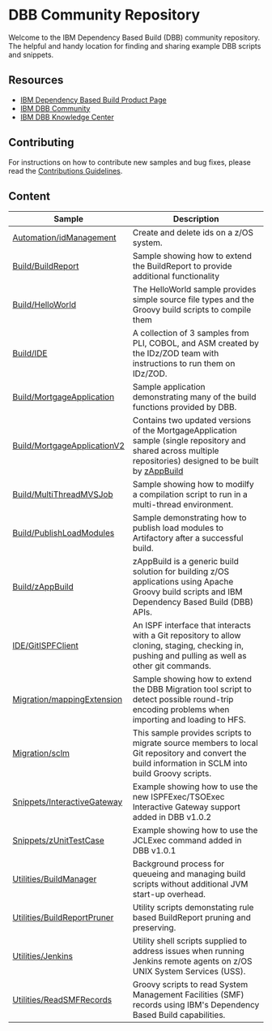 # DBB Community Repository
Welcome to the IBM Dependency Based Build (DBB) community repository. The helpful and handy location for finding and sharing example DBB scripts and snippets.

## Resources
* [IBM Dependency Based Build Product Page](https://developer.ibm.com/mainframe/products/ibm-dependency-based-build/)
* [IBM DBB Community](https://www.ibm.com/developerworks/community/groups/service/html/communitystart?communityUuid=eb5571db-e187-47c1-bd64-d5da2bd73e73)
* [IBM DBB Knowledge Center](https://www.ibm.com/support/knowledgecenter/SS6T76_1.0.2/welcome.html)

## Contributing
For instructions on how to contribute new samples and bug fixes, please read the [Contributions Guidelines](CONTRIBUTIONS.md).

## Content
Sample | Description
--- | ---
[Automation/idManagement](Automation/idManagement) | Create and delete ids on a z/OS system.
[Build/BuildReport](Build/BuildReport) | Sample showing how to extend the BuildReport to provide additional functionality
[Build/HelloWorld](Build/HelloWorld) | The HelloWorld sample provides simple source file types and the Groovy build scripts to compile them
[Build/IDE](Build/IDE) | A collection of 3 samples from PLI, COBOL, and ASM created by the IDz/ZOD team with instructions to run them on IDz/ZOD.
[Build/MortgageApplication](Build/MortgageApplication) | Sample application demonstrating many of the  build functions provided by DBB.
[Build/MortgageApplicationV2](Build/MortgageApplicationV2) | Contains two updated versions of the MortgageApplication sample (single repository and shared across multiple repositories) designed to be built by [zAppBuild](Build/zAppBuild)
[Build/MultiThreadMVSJob](Build/MultiThreadMVSJob) | Sample showing how to modilfy a compilation script to run in a multi-thread environment.
[Build/PublishLoadModules](Build/PublishLoadModules) | Sample demonstrating how to publish load modules to Artifactory after a successful build.
[Build/zAppBuild](Build/zAppBuild) | zAppBuild is a generic build solution for building z/OS applications using Apache Groovy build scripts and IBM Dependency Based Build (DBB) APIs. 
[IDE/GitISPFClient](IDE/GitISPFClient) | An ISPF interface that interacts with a Git repository to allow cloning, staging, checking in, pushing and pulling as well as other git commands.
[Migration/mappingExtension](Migration/mappingExtension) | Sample showing how to extend the DBB Migration tool script to detect possible round-trip encoding problems when importing and loading to HFS.
[Migration/sclm](Migration/sclm) | This sample provides scripts to migrate source members to local Git repository and convert the build information in SCLM into build Groovy scripts.
[Snippets/InteractiveGateway](nippets/InteractiveGateway) | Example showing how to use the new ISPFExec/TSOExec Interactive Gateway support added in DBB v1.0.2
[Snippets/zUnitTestCase](Snippets/zUnitTestCase) | Example showing how to use the JCLExec command added in DBB v1.0.1
[Utilities/BuildManager](Utilities/BuildManager) | Background process for queueing and managing build scripts without additional JVM start-up overhead.
[Utilities/BuildReportPruner](Utilities/BuildReportPruner) | Utility scripts demonstating rule based BuildReport pruning and preserving.
[Utilities/Jenkins](Utilities/Jenkins) | Utility shell scripts supplied to address issues when running Jenkins remote agents on z/OS UNIX System Services (USS).
[Utilities/ReadSMFRecords](Utilities/ReadSMFRecords) | Groovy scripts to read System Management Facilities (SMF) records using IBM's Dependency Based Build capabilities.
